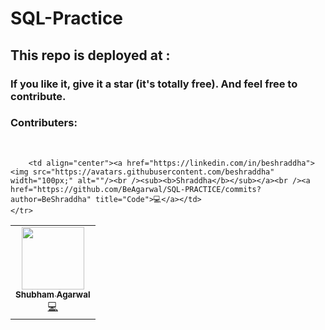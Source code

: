 # SQL-Practice

## This repo is deployed at : 

### If you like it, give it a star (it's totally free). And feel free to contribute.

### Contributers:
<br/>
<table>
    <tr>
        <td align="center"><a href="http://beagarwal.com"><img src="https://avatars.githubusercontent.com/beagarwal" width="100px;" alt=""/><br /><sub><b>Shubham Agarwal</b></sub></a><br /><a href="https://github.com/BeAgarwal/SQL-PRACTICE/commits?author=BeAgarwal" title="Code">💻</a></td>

        <td align="center"><a href="https://linkedin.com/in/beshraddha"><img src="https://avatars.githubusercontent.com/beshraddha" width="100px;" alt=""/><br /><sub><b>Shraddha</b></sub></a><br /><a href="https://github.com/BeAgarwal/SQL-PRACTICE/commits?author=BeShraddha" title="Code">💻</a></td>
    </tr>
</table>


